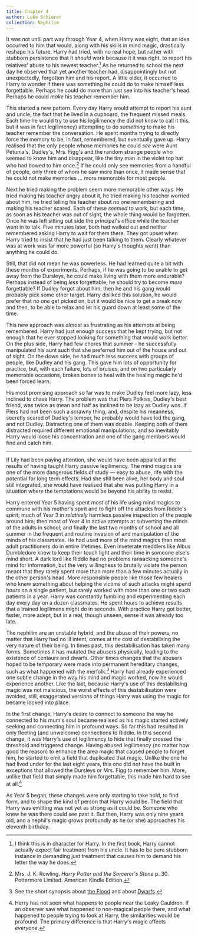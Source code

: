 ```yaml
---
title: Chapter 4
author: Luke Schierer
collection: Nephilim
---
```


It was not until part way through Year 4, when Harry was eight, that an idea
occurred to him that would, along with his skills in mind magic, drastically
reshape his future. Harry had tried, with no real hope, but rather with
stubborn persistence that it _should_ work because it it was right, to report
his relatives' abuse to his newest teacher.[^210412-2] As he returned to school
the next day he observed that yet another teacher had, disappointingly but not
unexpectedly, forgotten him and his report. A little older, it occurred to
Harry to wonder if there was something he could do to make himself less
forgettable. Perhaps he could do more than just see into his teacher's head.
Perhaps he could _make_ his teacher remember him.

This started a new pattern. Every day Harry would attempt to report his aunt
and uncle, the fact that he lived in a cupboard, the frequent missed meals.
Each time he would try to use his legilimency (he did not know to call it this,
but it was in fact legilimency) attempting to do _something_ to make his
teacher remember the conversation. He spent months trying to directly force
the memory to be, in fact, remembered, but eventually gave up. Harry realised
that the only people whose memories he could _see_ were Aunt Petunia's,
Dudley's, Mrs. Figg's and the random strange people who seemed to know him and
disappear, like the tiny man in the violet top hat who had bowed to him
once.[^210412-3] If he could only see memories from a handful of people, only
three of whom he saw more than once, it made sense that he could not make
memories … more memorable for most people.

Next he tried making the problem seem more memorable other ways. He tried
making his teacher angry about it, he tried making his teacher worried about
him, he tried telling his teacher about no one remembering and making his
teacher scared. Each of these _seemed_ to work, but each time, as soon as his
teacher was out of sight, the whole thing would be forgotten. Once he was left
sitting out side the principal's office while the teacher went in to talk.
Five minutes later, both had walked out and neither remembered asking Harry to
wait for them there. They got upset when Harry tried to insist that he had
just been talking to them. Clearly whatever was at work was far more powerful
(so Harry's thoughts went) than anything he could do.

Still, that did not mean he was powerless. He had learned quite a bit with
these months of experiments. Perhaps, if he was going to be unable to get away
from the Dursleys, he could make living with them more endurable? Perhaps
instead of being _less_ forgettable, he should try to become _more_
forgettable? If Dudley forgot about him, then he and his gang would probably
pick some other target. Harry disliked this solution, he would prefer that _no
one_ get picked on, but it would be nice to get a break now and then, to be
able to relax and let his guard down at least some of the time.

This new approach was _almost_ as frustrating as his attempts at being
remembered. Harry had just enough success that he kept trying, but not enough
that he ever stopped looking for something that would work better. On the plus
side, Harry had few chores that summer - he successfully manipulated his aunt
such that she preferred him out of the house and out of sight. On the down
side, he had much less success with groups of people, like Dudley and his gang.
This gave him lots of opportunity for practice, but, with each failure, lots of
bruises, and on two particularly memorable occasions, broken bones to heal with
the healing magic he'd been forced learn.

His most promising approach so far was to make Dudley feel more lazy, less
inclined to chase Harry. The problem was that Piers Polkiss, Dudley's best
friend, was twice as mean and half as inclined to be lazy as Dudley was. If
Piers had not been such a scrawny thing, and, despite his meanness, secretly
scared of Dudley's temper, he probably would have led the gang, and not Dudley.
Distracting one of them was doable. Keeping both of them distracted required
different emotional manipulations, and so inevitably Harry would loose his
concentration and one of the gang members would find and catch him.

---

If Lily had been paying attention, she would have been appalled at the results
of having taught Harry passive legilimency. The mind magics are one of the more
dangerous fields of study — easy to abuse, rife with the potential for long term
effects. Had she still been alive, her body and soul still integrated, she
would have realised that she was putting Harry in a situation where the
temptations would be beyond his ability to resist.

Harry entered Year 5 having spent most of his life using mind magics to commune
with his mother's spirit and to fight off the attacks from Riddle's spirit;
much of Year 3 in _relatively_ harmless passive inspection of the people around
him; then most of Year 4 in active attempts at subverting the minds of the
adults in school; and finally the last two months of school and all summer in
the frequent and routine invasion of and manipulation of the minds of his
classmates. He had used more of the mind magics than most adult practitioners
do in entire lifetimes. Even inveterate meddlers like Albus Dumbledore knew to
keep their touch light and their time in someone else's mind short. A dark lord
like Riddle had no problems ransacking someone's mind for information, but the
very willingness to brutally violate the person meant that they rarely spent
more than more than a few minutes actually in the other person's head. More
responsible people like those few healers who knew something about helping the
victims of such attacks might spend hours on a single patient, but rarely worked
with more than one or two such patients in a year. Harry was constantly fumbling
and experimenting each day every day on a dozen classmates. He spent hours to
achieve results that a trained legilimens might do in seconds. With practice
Harry got better, faster, more adept, but in a real, though unseen, sense it was
already too late.

The nephilim are an unstable hybrid, and the abuse of their powers, no matter
that Harry had no ill intent, comes at the cost of destabilising the very nature
of their being. In times past, this destabilisation has taken many forms.
Sometimes it has mutated the abusers physically, leading to the existence of
centaurs and dwarfs. Other times changes that the abusers hoped to be temporary
were made into permanent hereditary changes, such as what happened with the
merfolk.[^211219-2] Harry had already experienced one subtle change in the way
his mind and magic worked, now he would experience another. Like the last,
because Harry's use of this destabilising magic was not malicious, the worst
effects of this destabilisation were avoided, still, exaggerated versions of
things Harry was using the magic for became locked into place.

In the first change, Harry's desire to connect to someone the way he connected
to his mum's soul became realised as his magic started actively seeking and
connecting him in profound ways. So far this had resulted in only fleeting (and
unwelcome) connections to Riddle. In this second change, it was Harry's use of
legilimency to hide that finally crossed the threshold and triggered change.
Having abused legilimency (no matter how good the reason) to enhance the area
magic that caused people to forget him, he started to emit a field that
duplicated that magic. Unlike the one he had lived under for the last eight
years, this one did not have the built in exceptions that allowed the Dursleys
or Mrs. Figg to remember him. More, unlike that field that simply made him
forgettable, this made him hard to see at all.[^210918-1]

As Year 5 began, these changes were only starting to take hold, to find form,
and to shape the kind of person that Harry would be. The field that Harry was
emitting was not yet as strong as it could be. Someone who knew he was there
could see past it. But then, Harry was only nine years old, and a nephil's
magic grows profoundly as he (or she) approaches his eleventh birthday.

[^211219-2]: See the short synopsis about [the Flood] and about [Dwarfs].

[Dwarfs]: ../backstory/The_Dwarfs
[the Flood]: ../backstory/The_Flood

[^210918-1]:
    Harry has not seen what happens to people near the Leaky
    Cauldron. If an observer saw what happened to non-magical people there, and
    what happened to people trying to look at Harry, the similarities would be
    profound. The primary difference is that Harry's magic affects _everyone_.

[^210412-2]:
    I think this is in character for Harry. In the first book, Harry
    cannot actually expect fair treatment from his uncle. It has to be pure
    stubborn instance in demanding just treatment that causes him to demand his
    letter the way he does.

[^210412-3]:
    Mrs. J. K. Rowling. _Harry Potter and the Sorcerer's Stone_
    p. 30. Pottermore Limited. American Kindle Edition.

[^210412-4]:
    This is not intended as Lily Potter bashing. Lily was a good
    parent, but Harry was too young to remember her when she was alive. His
    experience of her is of a highly distracted dis-embodied soul who is so
    caught up in spiritual warfare that she barely has time for him. It is not
    that dis-embodied Lily loves Harry any less, it is that _time_ is a function
    of the material world that Lily is disconnected from by virtue of being 1)
    dead and 2) actively trying to preserve her son's autonomy despite both her
    own and Riddle's foreign presence.
